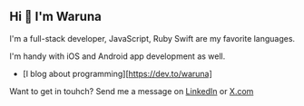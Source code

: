 ## Hi 👋 I'm Waruna

I'm a full-stack developer, JavaScript, Ruby Swift are my favorite languages.

I'm handy with iOS and Android app development as well.


- [I blog about programming][https://dev.to/waruna]

Want to get in touhch? Send me a message on [LinkedIn](https://www.linkedin.com/in/warunacds) or [X.com](https://x.com/warunacds)
  
<!--
**warunacds/warunacds** is a ✨ _special_ ✨ repository because its `README.md` (this file) appears on your GitHub profile.

Here are some ideas to get you started:

- 🔭 I’m currently working on ...
- 🌱 I’m currently learning ...
- 👯 I’m looking to collaborate on ...
- 🤔 I’m looking for help with ...
- 💬 Ask me about ...
- 📫 How to reach me: ...
- 😄 Pronouns: ...
- ⚡ Fun fact: ...
-->
